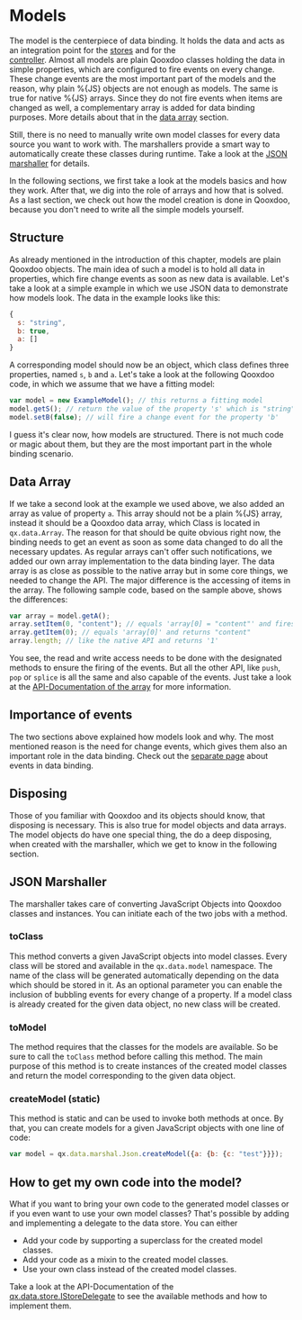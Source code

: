 # Models

The model is the centerpiece of data binding. It holds the data and acts as an
integration point for the [stores](stores.md) and for the  
[controller](controller.md). Almost all models are plain Qooxdoo classes holding
the data in simple properties, which are configured to fire events on every
change. These change events are the most important part of the models and the
reason, why plain %{JS} objects are not enough as models. The same is true for
native %{JS} arrays. Since they do not fire events when items are changed as
well, a complementary array is added for data binding purposes. More details
about that in the [data array](#data-array) section.

Still, there is no need to manually write own model classes for every data
source you want to work with. The marshallers provide a smart way to
automatically create these classes during runtime. Take a look at the
[JSON marshaller](#json-marshaller) for details.

In the following sections, we first take a look at the models basics and how
they work. After that, we dig into the role of arrays and how that is solved. As
a last section, we check out how the model creation is done in Qooxdoo, because
you don't need to write all the simple models yourself.

## Structure

As already mentioned in the introduction of this chapter, models are plain
Qooxdoo objects. The main idea of such a model is to hold all data in
properties, which fire change events as soon as new data is available. Let's take
a look at a simple example in which we use JSON data to demonstrate how models
look. The data in the example looks like this:

```javascript
{
  s: "string",
  b: true,
  a: []
}
```

A corresponding model should now be an object, which class defines three
properties, named `s`, `b` and `a`. Let's take a look at the following Qooxdoo
code, in which we assume that we have a fitting model:

```javascript
var model = new ExampleModel(); // this returns a fitting model
model.getS(); // return the value of the property 's' which is "string"
model.setB(false); // will fire a change event for the property 'b'
```

I guess it's clear now, how models are structured. There is not much code or
magic about them, but they are the most important part in the whole binding
scenario.

## Data Array

If we take a second look at the example we used above, we also added an array as
value of property `a`. This array should not be a plain %{JS} array, instead it
should be a Qooxdoo data array, which Class is located in `qx.data.Array`. The
reason for that should be quite obvious right now, the binding needs to get an
event as soon as some data changed to do all the necessary updates. As regular
arrays can't offer such notifications, we added our own array implementation to
the data binding layer. The data array is as close as possible to the native
array but in some core things, we needed to change the API. The major difference
is the accessing of items in the array. The following sample code, based on the
sample above, shows the differences:

```javascript
var array = model.getA();
array.setItem(0, "content"); // equals 'array[0] = "content"' and fires a change event
array.getItem(0); // equals 'array[0]' and returns "content"
array.length; // like the native API and returns '1'
```

You see, the read and write access needs to be done with the designated methods
to ensure the firing of the events. But all the other API, like `push`, `pop` or
`splice` is all the same and also capable of the events. Just take a look at the
[API-Documentation of the array](apps://apiviewer/#qx.data.Array) for more
information.

## Importance of events

The two sections above explained how models look and why. The most mentioned
reason is the need for change events, which gives them also an important role in
the data binding. Check out the [separate page](data_binding.md#events) about events in data binding.

## Disposing

Those of you familiar with Qooxdoo and its objects should know, that disposing
is necessary. This is also true for model objects and data arrays. The model
objects do have one special thing, the do a deep disposing, when created with
the marshaller, which we get to know in the following section.

## JSON Marshaller

The marshaller takes care of converting JavaScript Objects into Qooxdoo classes
and instances. You can initiate each of the two jobs with a method.

### toClass

This method converts a given JavaScript objects into model classes. Every class
will be stored and available in the `qx.data.model` namespace. The name of the
class will be generated automatically depending on the data which should be
stored in it. As an optional parameter you can enable the inclusion of bubbling
events for every change of a property. If a model class is already created for
the given data object, no new class will be created.

### toModel

The method requires that the classes for the models are available. So be sure to
call the `toClass` method before calling this method. The main purpose of this
method is to create instances of the created model classes and return the model
corresponding to the given data object.

### createModel (static)

This method is static and can be used to invoke both methods at once. By that,
you can create models for a given JavaScript objects with one line of code:

```javascript
var model = qx.data.marshal.Json.createModel({a: {b: {c: "test"}}});
```

## How to get my own code into the model?

What if you want to bring your own code to the generated model classes or if
you even want to use your own model classes? That's possible by adding and
implementing a delegate to the data store. You can either

- Add your code by supporting a superclass for the created model classes.
- Add your code as a mixin to the created model classes.
- Use your own class instead of the created model classes.

Take a look at the API-Documentation of the  
[qx.data.store.IStoreDelegate](apps:/apiviewer/#qx.data.store.IStoreDelegate) to
see the available methods and how to implement them.
